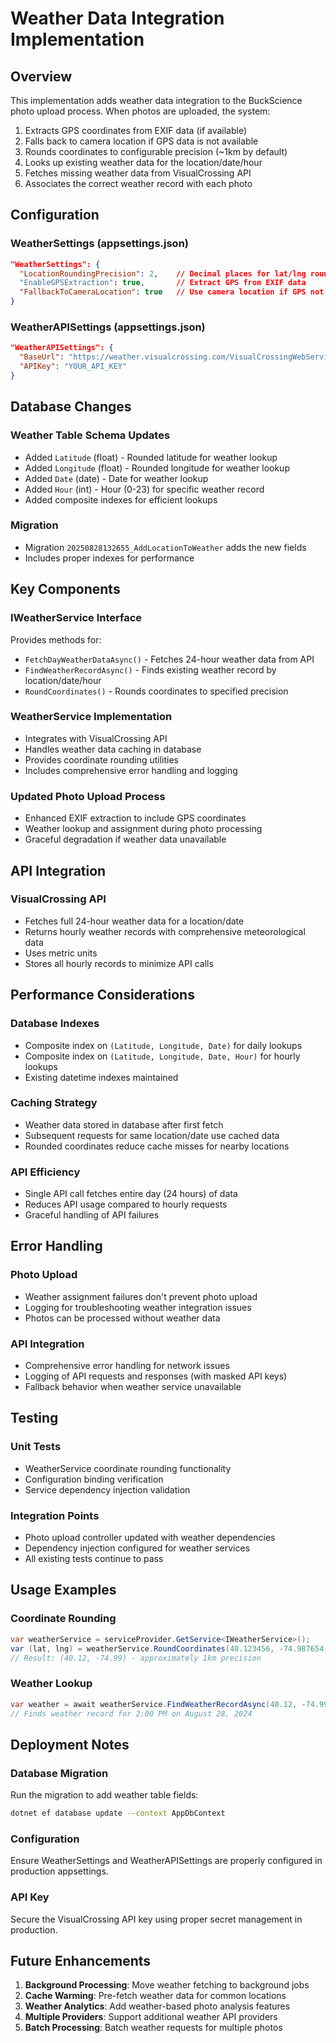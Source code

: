 # Weather Data Integration Implementation

## Overview
This implementation adds weather data integration to the BuckScience photo upload process. When photos are uploaded, the system:

1. Extracts GPS coordinates from EXIF data (if available)
2. Falls back to camera location if GPS data is not available
3. Rounds coordinates to configurable precision (~1km by default)
4. Looks up existing weather data for the location/date/hour
5. Fetches missing weather data from VisualCrossing API
6. Associates the correct weather record with each photo

## Configuration

### WeatherSettings (appsettings.json)
```json
"WeatherSettings": {
  "LocationRoundingPrecision": 2,    // Decimal places for lat/lng rounding (default: 2 = ~1km)
  "EnableGPSExtraction": true,       // Extract GPS from EXIF data
  "FallbackToCameraLocation": true   // Use camera location if GPS not available
}
```

### WeatherAPISettings (appsettings.json)
```json
"WeatherAPISettings": {
  "BaseUrl": "https://weather.visualcrossing.com/VisualCrossingWebServices/rest/services/timeline/",
  "APIKey": "YOUR_API_KEY"
}
```

## Database Changes

### Weather Table Schema Updates
- Added `Latitude` (float) - Rounded latitude for weather lookup
- Added `Longitude` (float) - Rounded longitude for weather lookup  
- Added `Date` (date) - Date for weather lookup
- Added `Hour` (int) - Hour (0-23) for specific weather record
- Added composite indexes for efficient lookups

### Migration
- Migration `20250828132655_AddLocationToWeather` adds the new fields
- Includes proper indexes for performance

## Key Components

### IWeatherService Interface
Provides methods for:
- `FetchDayWeatherDataAsync()` - Fetches 24-hour weather data from API
- `FindWeatherRecordAsync()` - Finds existing weather record by location/date/hour
- `RoundCoordinates()` - Rounds coordinates to specified precision

### WeatherService Implementation
- Integrates with VisualCrossing API
- Handles weather data caching in database
- Provides coordinate rounding utilities
- Includes comprehensive error handling and logging

### Updated Photo Upload Process
- Enhanced EXIF extraction to include GPS coordinates
- Weather lookup and assignment during photo processing
- Graceful degradation if weather data unavailable

## API Integration

### VisualCrossing API
- Fetches full 24-hour weather data for a location/date
- Returns hourly weather records with comprehensive meteorological data
- Uses metric units
- Stores all hourly records to minimize API calls

## Performance Considerations

### Database Indexes
- Composite index on `(Latitude, Longitude, Date)` for daily lookups
- Composite index on `(Latitude, Longitude, Date, Hour)` for hourly lookups
- Existing datetime indexes maintained

### Caching Strategy
- Weather data stored in database after first fetch
- Subsequent requests for same location/date use cached data
- Rounded coordinates reduce cache misses for nearby locations

### API Efficiency
- Single API call fetches entire day (24 hours) of data
- Reduces API usage compared to hourly requests
- Graceful handling of API failures

## Error Handling

### Photo Upload
- Weather assignment failures don't prevent photo upload
- Logging for troubleshooting weather integration issues
- Photos can be processed without weather data

### API Integration
- Comprehensive error handling for network issues
- Logging of API requests and responses (with masked API keys)
- Fallback behavior when weather service unavailable

## Testing

### Unit Tests
- WeatherService coordinate rounding functionality
- Configuration binding verification
- Service dependency injection validation

### Integration Points
- Photo upload controller updated with weather dependencies
- Dependency injection configured for weather services
- All existing tests continue to pass

## Usage Examples

### Coordinate Rounding
```csharp
var weatherService = serviceProvider.GetService<IWeatherService>();
var (lat, lng) = weatherService.RoundCoordinates(40.123456, -74.987654, 2);
// Result: (40.12, -74.99) - approximately 1km precision
```

### Weather Lookup
```csharp
var weather = await weatherService.FindWeatherRecordAsync(40.12, -74.99, new DateOnly(2024, 8, 28), 14);
// Finds weather record for 2:00 PM on August 28, 2024
```

## Deployment Notes

### Database Migration
Run the migration to add weather table fields:
```bash
dotnet ef database update --context AppDbContext
```

### Configuration
Ensure WeatherSettings and WeatherAPISettings are properly configured in production appsettings.

### API Key
Secure the VisualCrossing API key using proper secret management in production.

## Future Enhancements

1. **Background Processing**: Move weather fetching to background jobs
2. **Cache Warming**: Pre-fetch weather data for common locations
3. **Weather Analytics**: Add weather-based photo analysis features
4. **Multiple Providers**: Support additional weather API providers
5. **Batch Processing**: Batch weather requests for multiple photos